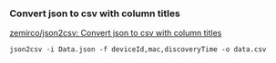 ###  Convert json to csv with column titles


[zemirco/json2csv: Convert json to csv with column titles](https://github.com/zemirco/json2csv "zemirco/json2csv: Convert json to csv with column titles")


 

```shell
json2csv -i Data.json -f deviceId,mac,discoveryTime -o data.csv
```
